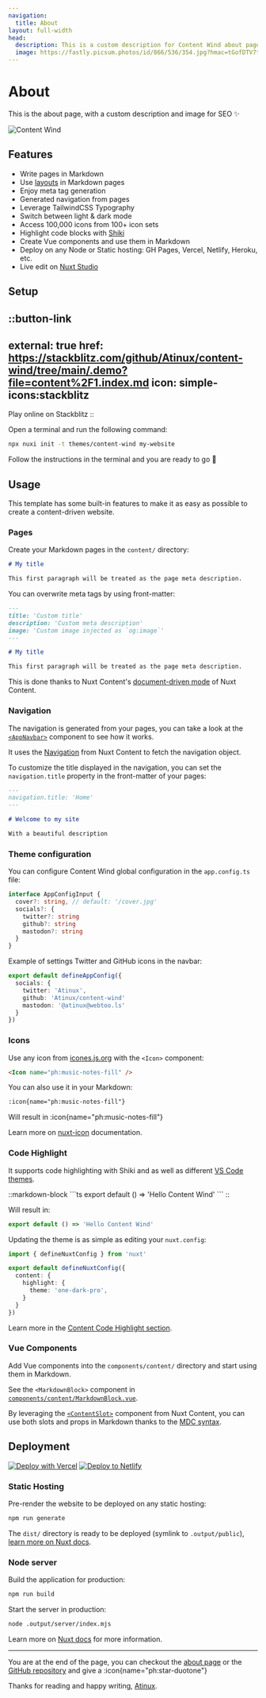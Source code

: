 ```yaml
---
navigation:
  title: About
layout: full-width
head:
  description: This is a custom description for Content Wind about page.
  image: https://fastly.picsum.photos/id/866/536/354.jpg?hmac=tGofDTV7tl2rprappPzKFiZ9vDh5MKj39oa2D--gqhA
---
```


# About

This is the about page, with a custom description and image for SEO ✨

![Content Wind](https://fastly.picsum.photos/id/866/536/354.jpg?hmac=tGofDTV7tl2rprappPzKFiZ9vDh5MKj39oa2D--gqhA)


## Features

- Write pages in Markdown
- Use [layouts](https://nuxt.com/docs/guide/directory-structure/layouts) in Markdown pages
- Enjoy meta tag generation
- Generated navigation from pages
- Leverage TailwindCSS Typography
- Switch between light & dark mode
- Access 100,000 icons from 100+ icon sets
- Highlight code blocks with [Shiki](https://shiki.matsu.io)
- Create Vue components and use them in Markdown
- Deploy on any Node or Static hosting: GH Pages, Vercel, Netlify, Heroku, etc.
- Live edit on [Nuxt Studio](https://nuxt.studio)

## Setup

::button-link
---
external: true
href: https://stackblitz.com/github/Atinux/content-wind/tree/main/.demo?file=content%2F1.index.md
icon: simple-icons:stackblitz
---
Play online on Stackblitz
::

Open a terminal and run the following command:

```bash
npx nuxi init -t themes/content-wind my-website
```

Follow the instructions in the terminal and you are ready to go 🚀

## Usage

This template has some built-in features to make it as easy as possible to create a content-driven website.

### Pages

Create your Markdown pages in the `content/` directory:

```md [content/index.md]
# My title

This first paragraph will be treated as the page meta description.
```

You can overwrite meta tags by using front-matter:

```md [content/index.md]
---
title: 'Custom title'
description: 'Custom meta description'
image: 'Custom image injected as `og:image`'
---

# My title

This first paragraph will be treated as the page meta description.
```

This is done thanks to Nuxt Content's [document-driven mode](https://content.nuxtjs.org/guide/writing/document-driven) of Nuxt Content.

### Navigation

The navigation is generated from your pages, you can take a look at the [`<AppNavbar>`](https://github.com/Atinux/content-wind/blob/main/components/AppNavbar.vue) component to see how it works.

It uses the [Navigation](https://content.nuxt.com/usage/navigation)  from Nuxt Content to fetch the navigation object.

To customize the title displayed in the navigation, you can set the `navigation.title` property in the front-matter of your pages:

```md
---
navigation.title: 'Home'
---

# Welcome to my site

With a beautiful description
```

### Theme configuration

You can configure Content Wind global configuration in the `app.config.ts` file:

```ts [signature]
interface AppConfigInput {
  cover?: string, // default: '/cover.jpg'
  socials?: {
    twitter?: string
    github?: string
    mastodon?: string
  }
}
```

Example of settings Twitter and GitHub icons in the navbar:

```ts [app.config.ts]
export default defineAppConfig({
  socials: {
    twitter: 'Atinux',
    github: 'Atinux/content-wind'
    mastodon: '@atinux@webtoo.ls'
  }
})
```

### Icons

Use any icon from [icones.js.org](https://icones.js.org) with the `<Icon>` component:

```html
<Icon name="ph:music-notes-fill" />
```

You can also use it in your Markdown:

```md
:icon{name="ph:music-notes-fill"}
```

Will result in :icon{name="ph:music-notes-fill"}

Learn more on [nuxt-icon](https://github.com/nuxt-modules/icon) documentation.

### Code Highlight

It supports code highlighting with Shiki and as well as different [VS Code themes](https://github.com/shikijs/shiki/blob/main/docs/themes.md#all-themes).

::markdown-block
\`\`\`ts
export default () => 'Hello Content Wind'
\`\`\`
::

Will result in:

```ts
export default () => 'Hello Content Wind'
```

Updating the theme is as simple as editing your `nuxt.config`:

```ts
import { defineNuxtConfig } from 'nuxt'

export default defineNuxtConfig({
  content: {
    highlight: {
      theme: 'one-dark-pro',
    }
  }
})
```

Learn more in the [Content Code Highlight section](https://content.nuxt.com/get-started/configuration#highlight).

### Vue Components

Add Vue components into the `components/content/` directory and start using them in Markdown.

See the `<MarkdownBlock>` component in [`components/content/MarkdownBlock.vue`](https://github.com/Atinux/content-wind/blob/main/.demo/components/content/MarkdownBlock.vue).

By leveraging the [`<ContentSlot>`](https://content.nuxt.com/components/content-slot) component from Nuxt Content, you can use both slots and props in Markdown thanks to the [MDC syntax](https://content.nuxt.com/usage/markdown).

## Deployment

[![Deploy with Vercel](https://vercel.com/button)](https://vercel.com/new/clone?repository-url=https%3A%2F%2Fgithub.com%2FAtinux%2Fcontent-wind-template) [![Deploy to Netlify](https://www.netlify.com/img/deploy/button.svg)](https://app.netlify.com/start/deploy?repository=https://github.com/Atinux/content-wind-template)

### Static Hosting

Pre-render the website to be deployed on any static hosting:

```bash
npm run generate
```

The `dist/` directory is ready to be deployed (symlink to `.output/public`), [learn more on Nuxt docs](https://nuxt.com/docs/getting-started/deployment#static-hosting).

### Node server

Build the application for production:

```bash
npm run build
```

Start the server in production:

```bash
node .output/server/index.mjs
```

Learn more on [Nuxt docs](https://nuxt.com/docs/getting-started/deployment) for more information.

---

You are at the end of the page, you can checkout the [about page](/about) or the [GitHub repository](https://github.com/Atinux/content-wind) and give a :icon{name="ph:star-duotone"}

Thanks for reading and happy writing, [Atinux](https://twitter.com/Atinux).
